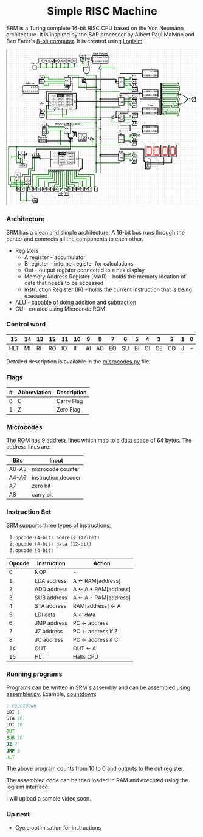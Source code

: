 
  
<h1 align="center"> Simple RISC Machine </h1>    
    
SRM is a Turing complete 16-bit RISC CPU based on the Von Neumann architecture. It is inspired by the SAP processor by Albert Paul Malvino and Ben Eater's <a href="https://eater.net/8bit">8-bit computer</a>. It is created using <a href="http://www.cburch.com/logisim/">Logisim</a>.  
    
<p align="center">    
    <img src="./docs/images/circuit.png" alt="circuit.png"/>    
</p>    
    
### Architecture    
 SRM has a clean and simple architecture. A 16-bit bus runs through the center and connects all the components to each other.   
* Registers  
   * A register - accumulator  
   * B register - internal register for calculations  
   * Out - output register connected to a hex display  
   * Memory Address Register (MAR) - holds the memory location of data that needs to be accessed   
   * Instruction Register (IR) - holds the current instruction that is being executed  
* ALU - capable of doing addition and subtraction  
* CU - created using Microcode ROM   
  
### Control word  

|15|14|13|12|11|10|9|8|7|6|5|4|3|2|1|0|  
|--|--|--|--|--|--|--|--|--|--|--|--|--|--|--|--|  
|HLT|MI|RI|RO|IO|II|AI|AO|EO|SU|BI|OI|CE|CO|J|-|  
  
Detailed description is available in the [microcodes.py](scripts/microcodes.py) file.  
  
### Flags  

|#|Abbreviation|Description|  
|--|--|--|  
|0|C|Carry Flag|  
|1|Z|Zero Flag|  
  
### Microcodes  
The ROM has 9 address lines which map to a data space of 64 bytes. The address lines are:  

|Bits|Input|  
|--|--|  
|A0-A3|microcode counter|  
|A4-A6|instruction decoder|  
|A7|zero bit|  
|A8|carry bit|  
  
### Instruction Set  
  
SRM supports three types of instructions:  
  
 1. `opcode (4-bit) address (12-bit)`  
 2. `opcode (4-bit) data (12-bit)`  
 3. `opcode (4-bit)`  
  
|Opcode|Instruction|Action|  
|--|--|--|  
| 0 | NOP | - |  
| 1 | LDA address | A <- RAM[address] |  
| 2 | ADD address | A <- A + RAM[address] |  
| 3 | SUB address | A <- A - RAM[address] |  
| 4 | STA address | RAM[address] <- A |  
| 5 | LDI data | A <- data |  
| 6 | JMP address | PC <- address |  
| 7 | JZ address | PC <- address if Z |  
| 8 | JC address | PC <- address if C |  
| 14 | OUT | OUT <- A |  
| 15 | HLT | Halts CPU |  
  
### Running programs  
Programs can be written in SRM's assembly and can be assembled using [assembler.py](scripts/assembler.py).
Example, [countdown](codes/countdown):
```asm
; countdown
LDI 1
STA 20
LDI 10
OUT
SUB 20
JZ 7
JMP 3
HLT
```
The above program counts from 10 to 0 and outputs to the out register.

The assembled code can be then loaded in RAM and executed using the logisim interface. 

I will upload a sample video soon. 

  
### Up next  
* Cycle optimisation for instructions
